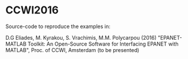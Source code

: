 # CCWI2016

Source-code to reproduce the examples in:

D.G Eliades, M. Kyrakou, S. Vrachimis, M.M. Polycarpou (2016) "EPANET-MATLAB Toolkit: An Open-Source Software for Interfacing EPANET with MATLAB", Proc. of CCWI, Amsterdam (to be presented)

